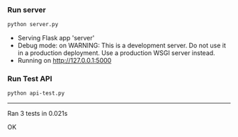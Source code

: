### Run server 
```sh
python server.py
```
 * Serving Flask app 'server'
 * Debug mode: on
WARNING: This is a development server. Do not use it in a production deployment. Use a production WSGI server instead.
 * Running on http://127.0.0.1:5000
### Run Test API
```sh
python api-test.py
```
----------------------------------------------------------------------
Ran 3 tests in 0.021s

OK